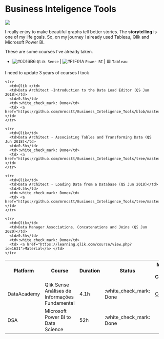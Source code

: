 # Business Inteligence Tools


![](https://cdn.educba.com/academy/wp-content/uploads/2018/12/power-bi-vs-tableau-vs-qlik-1.jpg)

I really enjoy to make beautiful graphs tell better stories. The <b>storytelling</b> is one of my life goals. So, on my journey I already used Tableau, Qlik and  Microsoft Power BI.

These are some courses I've already taken.

- ![#0D16B6](https://placehold.it/15/2cc96b/000000?text=+) `Qlik Sense` | ![#F1F01A](https://placehold.it/15/F1F01A/000000?text=+) `Power BI` | 🟦 `Tableau`

I need to update 3 years of courses I took



  <table>
    <tr>
      <th>Platform</th>
      <th>Course</th>
      <th>Duration</th>
      <th>Status</th>
      <th>Materials & Certificate</th>
    </tr>
  
    <tr>
      <td>Qlik </td>
      <td>Data Architect -Introduction to the Data Load Editor (QS Jun 2018)</td>
      <td>0.5h</td>
      <td>:white_check_mark: Done</td>
      <td> <a href="https://github.com/mrncstt/Business_Inteligence_Tools/blob/master/Courses/Introduction_to_the_Data_Load_Editor_(QSJun2018)/readme.md">Material</a> </td>
    </tr> 
    
    <tr>
      <td>Qlik</td>
      <td>Data Architect - Associating Tables and Transforming Data (QS Jun 2018)</td>
      <td>0.5h</td>
      <td>:white_check_mark: Done</td>
      <td> <a href="https://github.com/mrncstt/Business_Inteligence_Tools/tree/master/Courses/Associating_Tables_and_Transforming_Data_(QSJun2018)">Material</a> </td>
    </tr> 
    
    <tr>
      <td>Qlik</td>
      <td>Data Architect - Loading Data from a Database (QS Jun 2018)</td>
      <td>0.5h</td>
      <td>:white_check_mark: Done</td>
      <td> <a href="https://github.com/mrncstt/Business_Inteligence_Tools/tree/master/Courses/Loading_Data_from_a_Database(QSJun2018)">Material</a> </td>
    </tr> 
   
    <tr>
      <td>Qlik</td>
      <td>Data Manager Associations, Concatenations and Joins (QS Jun 2020)</td>
      <td>0.5h</td>
      <td>:white_check_mark: Done</td>
      <td> <a href="https://learning.qlik.com/course/view.php?id=1631">Material</a> </td>
    </tr> 
   <tr>
      <td>DataAcademy</td>
      <td>Qlik Sense Análises de Informações Fundamental</td>
      <td>4.1h</td>
      <td>:white_check_mark: Done</td>
      <td> <a href="https://i.imgur.com/I6WyjAw.png">Certificate</a> </td>
    </tr>  
    
   <tr>
      <td>DSA</td>
      <td>Microsoft Power BI to Data Science</td>
      <td>52h</td>
      <td>:white_check_mark: Done</td>
    </tr>
   </table>
   

